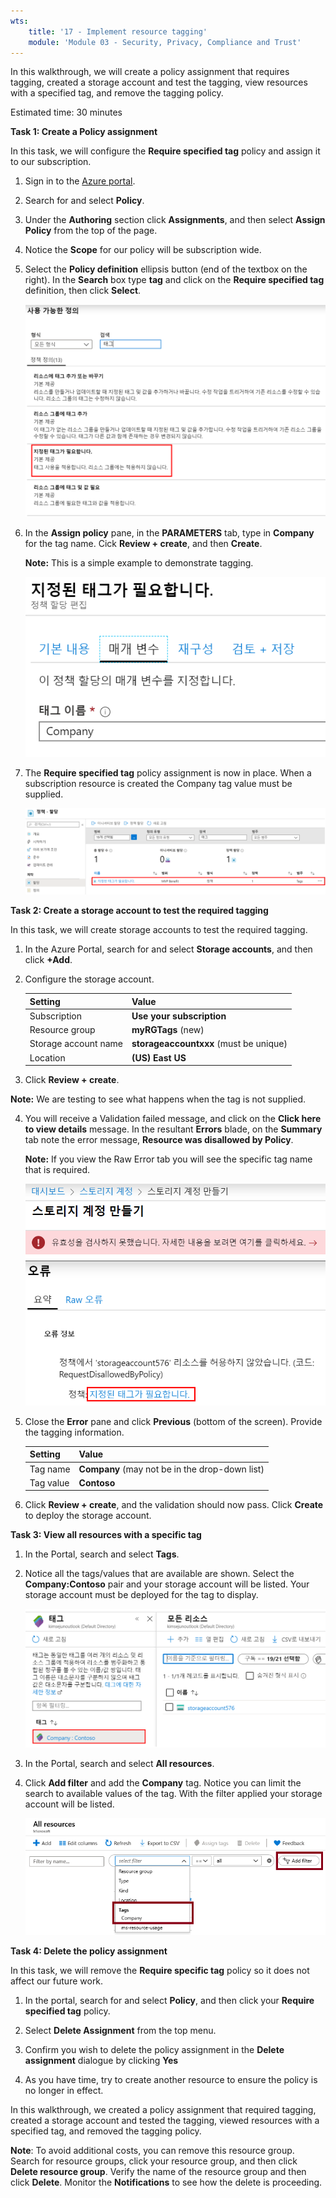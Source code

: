 ```yaml
---
wts:
    title: '17 - Implement resource tagging'
    module: 'Module 03 - Security, Privacy, Compliance and Trust'
---
```



In this walkthrough, we will create a policy assignment that requires tagging, created a storage account and test the tagging, view resources with a specified tag, and remove the tagging policy.

Estimated time: 30 minutes

**Task 1: Create a Policy assignment**

In this task, we will configure the **Require specified tag** policy and assign it to our subscription. 

1. Sign in to the [Azure portal](https://portal.azure.com).

2. Search for and select **Policy**. 

3. Under the **Authoring** section click **Assignments**, and then select **Assign Policy** from the top of the  page.

4. Notice the **Scope** for our policy will be subscription wide. 

5. Select the **Policy definition** ellipsis button (end of the textbox on the right).  In the **Search** box type **tag** and click on the  **Require specified tag** definition, then click **Select**.

   ![Screenshot of Available Definitions pane with Require specified tag selected.](../images/1701.png)

6.  In the **Assign policy** pane, in the **PARAMETERS** tab, type in **Company** for the tag name. Cick **Review + create**, and then **Create**.

    **Note:** This is a simple example to demonstrate tagging. 

    ![Screenshot of Assign policy pane with the Tag name filled out.](../images/1702.png)

7. The **Require specified tag** policy assignment is now in place. When a subscription resource is created the Company tag value must be supplied.

   ![Screenshot of Policy - Assignments pane with the allowed locations assignment highlighted.](../images/1703.png)

**Task 2: Create a storage account to test the required tagging**

In this task, we will create storage accounts to test the required tagging. 

1. In the Azure Portal, search for and select **Storage accounts**, and then click **+Add**.

2. Configure the storage account. 

    | Setting | Value | 
    | --- | --- |
    | Subscription | **Use your subscription** |
    | Resource group | **myRGTags** (new) |
    | Storage account name | **storageaccountxxx** (must be unique) |
    | Location | **(US) East US** |

3. Click **Review + create**. 

**Note:** We are testing to see what happens when the tag is not supplied. 

4. You will receive a Validation failed message, and click on the **Click here to view details** message. In the resultant **Errors** blade, on the **Summary** tab note the error message, **Resource was disallowed by Policy**.

    **Note:** If you view the Raw Error tab you will see the specific tag name that is required. 

    ![Screenshot of disallowed due to policy error.](../images/1704.png)

5. Close the **Error** pane and click **Previous** (bottom of the screen). Provide the tagging information. 

    | Setting | Value | 
    | --- | --- |
    | Tag name | **Company** (may not be in the drop-down list) |
    | Tag value | **Contoso** |

6. Click **Review + create**, and the validation should now pass. Click **Create** to deploy the storage account. 

**Task 3: View all resources with a specific tag**

1. In the Portal, search and select **Tags**.

2. Notice all the tags/values that are available are shown. Select the **Company:Contoso** pair and your storage account will be listed. Your storage account must be deployed for the tag to display. 

   ![Screenshot of the Tags with company and contoso selected.](../images/1705.png)

3. In the Portal, search and select **All resources**.

4. Click **Add filter** and add the **Company** tag. Notice you can limit the search to available values of the tag. With the filter applied your storage account will be listed.

    ![Screenshot of the All Resources filter with Company selected.](../images/1706.png)

**Task 4: Delete the policy assignment**

In this task, we will remove the **Require specific tag** policy so it does not affect our future work. 

1. In the portal, search for and select **Policy**, and then click your **Require specified tag** policy.

2. Select **Delete Assignment** from the top menu.

3. Confirm you wish to delete the policy assignment in the **Delete assignment** dialogue by clicking **Yes**

5. As you have time, try to create another resource to ensure the policy is no longer in effect.

In this walkthrough, we created a policy assignment that required tagging, created a storage account and tested the tagging, viewed resources with a specified tag, and removed the tagging policy.


**Note**: To avoid additional costs, you can remove this resource group. Search for resource groups, click your resource group, and then click **Delete resource group**. Verify the name of the resource group and then click **Delete**. Monitor the **Notifications** to see how the delete is proceeding.